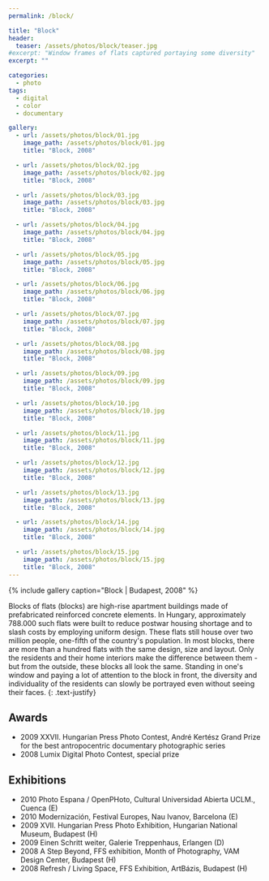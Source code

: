 ```yaml
---
permalink: /block/

title: "Block"
header:
  teaser: /assets/photos/block/teaser.jpg
#excerpt: "Window frames of flats captured portaying some diversity"
excerpt: ""

categories:
  - photo
tags:
  - digital
  - color
  - documentary

gallery:
  - url: /assets/photos/block/01.jpg
    image_path: /assets/photos/block/01.jpg
    title: "Block, 2008"

  - url: /assets/photos/block/02.jpg
    image_path: /assets/photos/block/02.jpg
    title: "Block, 2008"

  - url: /assets/photos/block/03.jpg
    image_path: /assets/photos/block/03.jpg
    title: "Block, 2008"

  - url: /assets/photos/block/04.jpg
    image_path: /assets/photos/block/04.jpg
    title: "Block, 2008"

  - url: /assets/photos/block/05.jpg
    image_path: /assets/photos/block/05.jpg
    title: "Block, 2008"

  - url: /assets/photos/block/06.jpg
    image_path: /assets/photos/block/06.jpg
    title: "Block, 2008"

  - url: /assets/photos/block/07.jpg
    image_path: /assets/photos/block/07.jpg
    title: "Block, 2008"

  - url: /assets/photos/block/08.jpg
    image_path: /assets/photos/block/08.jpg
    title: "Block, 2008"

  - url: /assets/photos/block/09.jpg
    image_path: /assets/photos/block/09.jpg
    title: "Block, 2008"

  - url: /assets/photos/block/10.jpg
    image_path: /assets/photos/block/10.jpg
    title: "Block, 2008"

  - url: /assets/photos/block/11.jpg
    image_path: /assets/photos/block/11.jpg
    title: "Block, 2008"

  - url: /assets/photos/block/12.jpg
    image_path: /assets/photos/block/12.jpg
    title: "Block, 2008"

  - url: /assets/photos/block/13.jpg
    image_path: /assets/photos/block/13.jpg
    title: "Block, 2008"

  - url: /assets/photos/block/14.jpg
    image_path: /assets/photos/block/14.jpg
    title: "Block, 2008"

  - url: /assets/photos/block/15.jpg
    image_path: /assets/photos/block/15.jpg
    title: "Block, 2008"
---
```


{% include gallery caption="Block \| Budapest, 2008" %}

Blocks of flats (blocks) are high-rise apartment buildings made of
prefabricated reinforced concrete elements. In Hungary, approximately 788.000
such flats were built to reduce postwar housing shortage and to slash costs by
employing uniform design. These flats still house over two million people,
one-fifth of the country's population. In most blocks, there are more than a
hundred flats with the same design, size and layout. Only the residents and
their home interiors make the difference between them - but from the outside,
these blocks all look the same. Standing in one's window and paying a lot of
attention to the block in front, the diversity and individuality of the
residents can slowly be portrayed even without seeing their faces.
{: .text-justify}

## Awards

- 2009  XXVII. Hungarian Press Photo Contest, André Kertész Grand Prize for the
        best antropocentric documentary photographic series
- 2008  Lumix Digital Photo Contest, special prize

## Exhibitions

- 2010  Photo Espana / OpenPHoto, Cultural Universidad Abierta UCLM., Cuenca (E)
- 2010  Modernización, Festival Europes, Nau Ivanov, Barcelona (E)
- 2009  XVII. Hungarian Press Photo Exhibition, Hungarian National Museum, Budapest (H)
- 2009  Einen Schritt weiter, Galerie Treppenhaus, Erlangen (D)
- 2008  A Step Beyond, FFS exhibition, Month of Photography, VAM Design Center, Budapest (H)
- 2008  Refresh / Living Space, FFS Exhibition, ArtBázis, Budapest (H)
